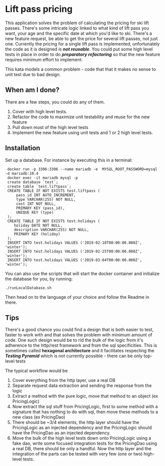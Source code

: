 
# Lift pass pricing

This application solves the problem of calculating the pricing for ski lift passes.
There's some intricate logic linked to what kind of lift pass you want, your age
and the specific date at which you'd like to ski. There's a new feature request, 
be able to get the price for several lift passes, not just one. Currently the pricing 
for a single lift pass is implemented, unfortunately the code as it is designed 
is ***not reusable***.
You could put some high level tests in place in order to do ***preparatory refactoring*** 
so that the new feature requires minimum effort to implement. 

This kata models a common problem - code that that it makes no sense to unit test due to 
bad design. 

## When am I done?
There are a few steps, you could do any of them.
1. Cover with high level tests.
1. Refactor the code to maximize unit testability and reuse for the new feature
1. Pull down most of the high level tests
1. Implement the new feature using unit tests and 1 or 2 high level tests.
 
## Installation  
Set up a database. For instance by executing this in a terminal:

     docker run -p 3306:3306 --name mariadb -e  MYSQL_ROOT_PASSWORD=mysql -d mariadb:10.4 
     docker exec -it mariadb mysql -p 
     create database `test`;
     create table `test.liftpass`;
     CREATE TABLE IF NOT EXISTS test.liftpass (
         pass_id INT AUTO_INCREMENT,
         type VARCHAR(255) NOT NULL,
         cost INT NOT NULL,
         PRIMARY KEY (pass_id),
         UNIQUE KEY (type)
     );
     CREATE TABLE IF NOT EXISTS test.holidays (
        holiday DATE NOT NULL,
        description VARCHAR(255) NOT NULL,
        PRIMARY KEY (holiday)
     );
     INSERT INTO test.holidays VALUES ('2019-02-18T00:00:00.000Z', 'winter');
     INSERT INTO test.holidays VALUES ('2019-02-25T00:00:00.000Z', 'winter');
     INSERT INTO test.holidays VALUES ('2019-03-04T00:00:00.000Z', 'winter');
         
You can also use the scripts that will start the docker container and initialize the database for you, by running:

    ./runLocalDatabase.sh

Then head on to the language of your choice and follow the Readme in there.
         
## Tips

There's a good chance you could find a design that is both easier to test, faster to
work with and that solves the problem with minimum amount of code. One such design 
would be to rid the bulk of the logic from it's adherence to the http/rest framework
 and from the sql specificities. This is sometimes called **hexagonal architecture** 
 and it facilitates respecting the ***Testing Pyramid*** which is not currently 
 possible - there can be only top-level tests
 
The typical workflow would be 

1. Cover everything from the http layer, use a real DB
1. Separate request data extraction and sending the response from the logic
1. Extract a method with the pure logic, move that method to an object (ex PricingLogic)
1. Now extract the sql stuff from PricingLogic, first to some method with a signature that
has nothing to do with sql, then move these methods to a new class (ex PricingDao)
1. There should be ~3/4 elements, the http layer should have the PricingLogic as 
an injected dependency and the PricingLogic should have the PricingDao as an injected
dependency. 
1. Move the bulk of the high level tests down onto PricingLogic using a fake dao, write some 
focused integration tests for the PricingDao using a real DB, there should be only a handful.
Now the http layer and the integration of the parts can be tested with very few (one or two) high-level tests. 
